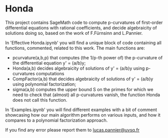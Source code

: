 # Honda

This project contains SageMath code to compute p-curvatures of first-order differential equations with rational coefficients, and decide algebraicity of solutions doing so, based on the work of F.Fürnsinn and L.Pannier.

In 'Effective Honda.ipynb' you will find a unique block of code containing all functions, commented, related to this work.
The main functions are:
  - pcurvature(a,b,p) that computes (the 1/p-th power of) the p-curvature of the differential equation y' = (a/b)y;
  - Honda(a,b) decides algebraicity of solutions of y' = (a/b)y using p-curvatures computations
  - CompFactor(a,b) that decides algebraicity of solutions of y' = (a/b)y using polynomial factorization;
  - sigma(a,b) computes the upper bound S on the primes for which we need to check that (almost) all p-curvatures vanish, the function Honda does not call this function.

In 'Examples.ipynb' you will find different examples with a bit of comment showcasing how our main algorithm performs on various inputs, and how it compares to a polynomial factorization approach.

If you find any error please report them to lucas.pannier@uvsq.fr
